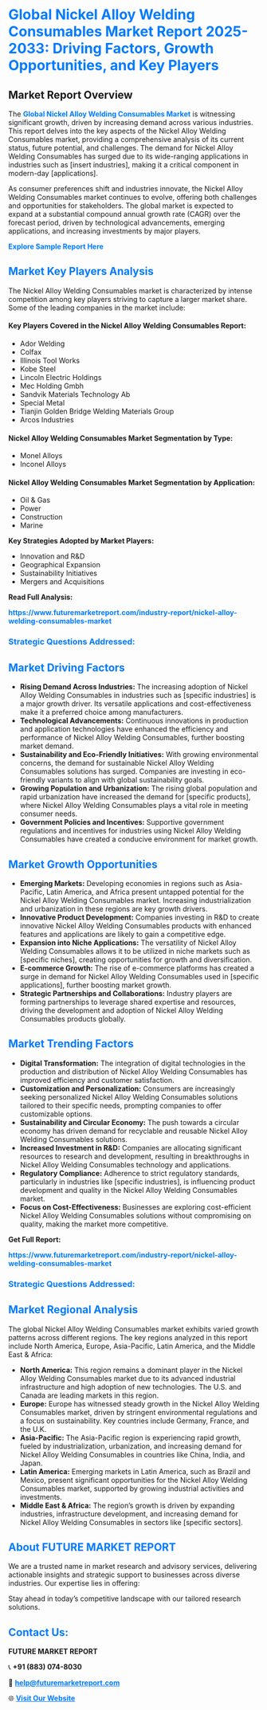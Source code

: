 <h1 style="color: #007BFF;">Global Nickel Alloy Welding Consumables Market Report 2025-2033: Driving Factors, Growth Opportunities, and Key Players</h1>

<section id="overview">
<h2>Market Report Overview</h2>
<p>The <a href="https://www.futuremarketreport.com/industry-report/nickel-alloy-welding-consumables-market" style="color: #007BFF; text-decoration: none;"><strong>Global Nickel Alloy Welding Consumables Market</strong></a> is witnessing significant growth, driven by increasing demand across various industries. This report delves into the key aspects of the Nickel Alloy Welding Consumables market, providing a comprehensive analysis of its current status, future potential, and challenges. The demand for Nickel Alloy Welding Consumables has surged due to its wide-ranging applications in industries such as [insert industries], making it a critical component in modern-day [applications].</p>
<p>As consumer preferences shift and industries innovate, the Nickel Alloy Welding Consumables market continues to evolve, offering both challenges and opportunities for stakeholders. The global market is expected to expand at a substantial compound annual growth rate (CAGR) over the forecast period, driven by technological advancements, emerging applications, and increasing investments by major players.</p>
</section>

<section id="overview">
<p><a href="https://www.futuremarketreport.com/request-sample/reportId=29624" style="color: #007BFF; text-decoration: none;"><strong>Explore Sample Report Here</strong></a></p>
</section>

<section id="key-players">
<h2 style="color: #007BFF;">Market Key Players Analysis</h2>
<p>The Nickel Alloy Welding Consumables market is characterized by intense competition among key players striving to capture a larger market share. Some of the leading companies in the market include:</p>
<h4>Key Players Covered in the Nickel Alloy Welding Consumables Report:</h4>
<ul><li>Ador Welding</li><li>Colfax</li><li>Illinois Tool Works</li><li>Kobe Steel</li><li>Lincoln Electric Holdings</li><li>Mec Holding Gmbh</li><li>Sandvik Materials Technology Ab</li><li>Special Metal</li><li>Tianjin Golden Bridge Welding Materials Group</li><li>Arcos Industries</li></ul>
<h4>Nickel Alloy Welding Consumables Market Segmentation by Type:</h4>
<ul><li>Monel Alloys</li><li>Inconel Alloys</li></ul>

<h4>Nickel Alloy Welding Consumables Market Segmentation by Application:</h4>
<ul><li>Oil &amp; Gas</li><li>Power</li><li>Construction</li><li>Marine</li></ul>
<p><strong>Key Strategies Adopted by Market Players:</strong></p>
<ul>
<li>Innovation and R&D</li>
<li>Geographical Expansion</li>
<li>Sustainability Initiatives</li>
<li>Mergers and Acquisitions</li>
</ul>
</section>

<section>
<p><strong>Read Full Analysis: </strong></p><a href="https://www.futuremarketreport.com/industry-report/nickel-alloy-welding-consumables-market" style="color: #007BFF; text-decoration: none;"><strong>https://www.futuremarketreport.com/industry-report/nickel-alloy-welding-consumables-market</strong></a>
<h3 style="color: #007BFF;">Strategic Questions Addressed:</h3>
</section>

<section id="driving-factors">
<h2 style="color: #007BFF;">Market Driving Factors</h2>
<ul>
<li><strong>Rising Demand Across Industries:</strong> The increasing adoption of Nickel Alloy Welding Consumables in industries such as [specific industries] is a major growth driver. Its versatile applications and cost-effectiveness make it a preferred choice among manufacturers.</li>
<li><strong>Technological Advancements:</strong> Continuous innovations in production and application technologies have enhanced the efficiency and performance of Nickel Alloy Welding Consumables, further boosting market demand.</li>
<li><strong>Sustainability and Eco-Friendly Initiatives:</strong> With growing environmental concerns, the demand for sustainable Nickel Alloy Welding Consumables solutions has surged. Companies are investing in eco-friendly variants to align with global sustainability goals.</li>
<li><strong>Growing Population and Urbanization:</strong> The rising global population and rapid urbanization have increased the demand for [specific products], where Nickel Alloy Welding Consumables plays a vital role in meeting consumer needs.</li>
<li><strong>Government Policies and Incentives:</strong> Supportive government regulations and incentives for industries using Nickel Alloy Welding Consumables have created a conducive environment for market growth.</li>
</ul>
</section>

<section id="growth-opportunities">
<h2 style="color: #007BFF;">Market Growth Opportunities</h2>
<ul>
<li><strong>Emerging Markets:</strong> Developing economies in regions such as Asia-Pacific, Latin America, and Africa present untapped potential for the Nickel Alloy Welding Consumables market. Increasing industrialization and urbanization in these regions are key growth drivers.</li>
<li><strong>Innovative Product Development:</strong> Companies investing in R&D to create innovative Nickel Alloy Welding Consumables products with enhanced features and applications are likely to gain a competitive edge.</li>
<li><strong>Expansion into Niche Applications:</strong> The versatility of Nickel Alloy Welding Consumables allows it to be utilized in niche markets such as [specific niches], creating opportunities for growth and diversification.</li>
<li><strong>E-commerce Growth:</strong> The rise of e-commerce platforms has created a surge in demand for Nickel Alloy Welding Consumables used in [specific applications], further boosting market growth.</li>
<li><strong>Strategic Partnerships and Collaborations:</strong> Industry players are forming partnerships to leverage shared expertise and resources, driving the development and adoption of Nickel Alloy Welding Consumables products globally.</li>
</ul>
</section>

<section id="trending-factors">
<h2 style="color: #007BFF;">Market Trending Factors</h2>
<ul>
<li><strong>Digital Transformation:</strong> The integration of digital technologies in the production and distribution of Nickel Alloy Welding Consumables has improved efficiency and customer satisfaction.</li>
<li><strong>Customization and Personalization:</strong> Consumers are increasingly seeking personalized Nickel Alloy Welding Consumables solutions tailored to their specific needs, prompting companies to offer customizable options.</li>
<li><strong>Sustainability and Circular Economy:</strong> The push towards a circular economy has driven demand for recyclable and reusable Nickel Alloy Welding Consumables solutions.</li>
<li><strong>Increased Investment in R&D:</strong> Companies are allocating significant resources to research and development, resulting in breakthroughs in Nickel Alloy Welding Consumables technology and applications.</li>
<li><strong>Regulatory Compliance:</strong> Adherence to strict regulatory standards, particularly in industries like [specific industries], is influencing product development and quality in the Nickel Alloy Welding Consumables market.</li>
<li><strong>Focus on Cost-Effectiveness:</strong> Businesses are exploring cost-efficient Nickel Alloy Welding Consumables solutions without compromising on quality, making the market more competitive.</li>
</ul>
</section>

<section>
<p><strong>Get Full Report: </strong></p><a href="https://www.futuremarketreport.com/industry-report/nickel-alloy-welding-consumables-market" style="color: #007BFF; text-decoration: none;"><strong>https://www.futuremarketreport.com/industry-report/nickel-alloy-welding-consumables-market</strong></a>
<h3 style="color: #007BFF;">Strategic Questions Addressed:</h3>
</section>


<section id="regional-analysis">
<h2 style="color: #007BFF;">Market Regional Analysis</h2>
<p>The global Nickel Alloy Welding Consumables market exhibits varied growth patterns across different regions. The key regions analyzed in this report include North America, Europe, Asia-Pacific, Latin America, and the Middle East & Africa:</p>
<ul>
<li><strong>North America:</strong> This region remains a dominant player in the Nickel Alloy Welding Consumables market due to its advanced industrial infrastructure and high adoption of new technologies. The U.S. and Canada are leading markets in this region.</li>
<li><strong>Europe:</strong> Europe has witnessed steady growth in the Nickel Alloy Welding Consumables market, driven by stringent environmental regulations and a focus on sustainability. Key countries include Germany, France, and the U.K.</li>
<li><strong>Asia-Pacific:</strong> The Asia-Pacific region is experiencing rapid growth, fueled by industrialization, urbanization, and increasing demand for Nickel Alloy Welding Consumables in countries like China, India, and Japan.</li>
<li><strong>Latin America:</strong> Emerging markets in Latin America, such as Brazil and Mexico, present significant opportunities for the Nickel Alloy Welding Consumables market, supported by growing industrial activities and investments.</li>
<li><strong>Middle East & Africa:</strong> The region’s growth is driven by expanding industries, infrastructure development, and increasing demand for Nickel Alloy Welding Consumables in sectors like [specific sectors].</li>
</ul>
</section>

<footer>
<h2 style="color: #007BFF;">About FUTURE MARKET REPORT</h2>
<p>We are a trusted name in market research and advisory services, delivering actionable insights and strategic support to businesses across diverse industries. Our expertise lies in offering:</p>

<p>Stay ahead in today’s competitive landscape with our tailored research solutions.</p>

<h2 style="color: #007BFF;">Contact Us:</h2>
<p><strong>FUTURE MARKET REPORT</strong></p>
<p>📞 <strong>+91 (883) 074-8030</strong></p>
<p>📧 <strong><a href="mailto:help@futuremarketreport.com" style="color: #007BFF;">help@futuremarketreport.com</a></strong></p>
<p>🌐 <strong><a href="https://www.futuremarketreport.com/" style="color: #007BFF;">Visit Our Website</a></strong></p>
</footer>